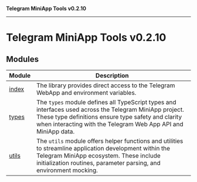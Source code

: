 **Telegram MiniApp Tools v0.2.10**

***

# Telegram MiniApp Tools v0.2.10

## Modules

| Module | Description |
| ------ | ------ |
| [index](index.md) | The library provides direct access to the Telegram WebApp and environment variables. |
| [types](types.md) | The `types` module defines all TypeScript types and interfaces used across the Telegram MiniApp project. These type definitions ensure type safety and clarity when interacting with the Telegram Web App API and MiniApp data. |
| [utils](utils.md) | The `utils` module offers helper functions and utilities to streamline application development within the Telegram MiniApp ecosystem. These include initialization routines, parameter parsing, and environment mocking. |
